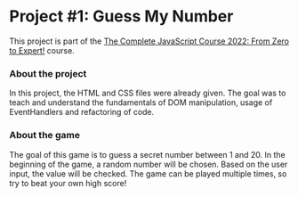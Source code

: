# Project #1: Guess My Number

This project is part of the [The Complete JavaScript Course 2022: From Zero to Expert!](https://www.udemy.com/course/the-complete-javascript-course/?utm_campaign=website1010&utm_medium=website1010&utm_source=mycoupon) course.

### About the project

In this project, the HTML and CSS files were already given. The goal was to teach and understand the fundamentals of DOM manipulation, usage of EventHandlers and refactoring of code.

### About the game

The goal of this game is to guess a secret number between 1 and 20. In the beginning of the game, a random number will be chosen. Based on the user input, the value will be checked. The game can be played multiple times, so try to beat your own high score!
